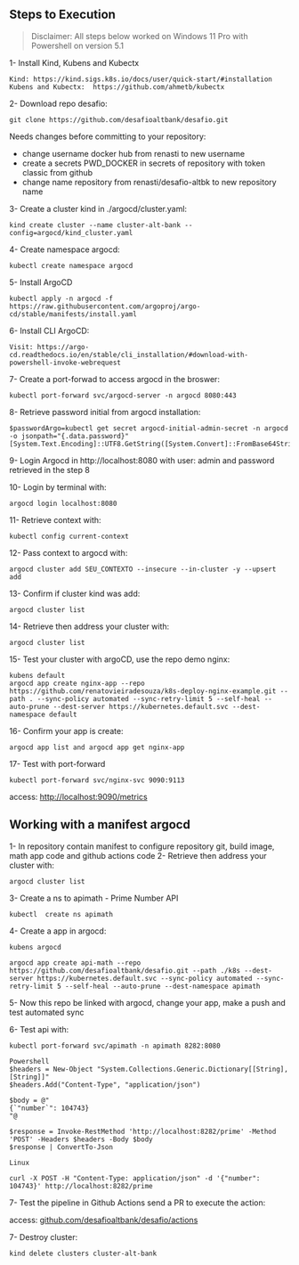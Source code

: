 ## Steps to Execution

> Disclaimer: All steps below worked on Windows 11 Pro with Powershell on version 5.1

1- Install Kind, Kubens and Kubectx

```
Kind: https://kind.sigs.k8s.io/docs/user/quick-start/#installation
Kubens and Kubectx:  https://github.com/ahmetb/kubectx
```

2- Download repo desafio:

```
git clone https://github.com/desafioaltbank/desafio.git
```

Needs changes before committing to your repository:

- change username docker hub from renasti to new username
- create a secrets PWD_DOCKER in secrets of repository with token classic from github
- change name repository from renasti/desafio-altbk to new repository name

3- Create a cluster kind in ./argocd/cluster.yaml:

```
kind create cluster --name cluster-alt-bank --config=argocd/kind_cluster.yaml
```

4- Create namespace argocd:

```
kubectl create namespace argocd
```

5- Install ArgoCD

```
kubectl apply -n argocd -f https://raw.githubusercontent.com/argoproj/argo-cd/stable/manifests/install.yaml
```

6- Install CLI ArgoCD:

```
Visit: https://argo-cd.readthedocs.io/en/stable/cli_installation/#download-with-powershell-invoke-webrequest
```

7- Create a port-forwad to access argocd in the broswer:

```
kubectl port-forward svc/argocd-server -n argocd 8080:443
```

8- Retrieve password initial from argocd installation:

```
$passwordArgo=kubectl get secret argocd-initial-admin-secret -n argocd -o jsonpath="{.data.password}"
[System.Text.Encoding]::UTF8.GetString([System.Convert]::FromBase64String($passwordArgo))
```

9- Login Argocd in http://localhost:8080 with user: admin and password retrieved in the step 8

10- Login by terminal with:

```
argocd login localhost:8080
```

11- Retrieve context with:

```
kubectl config current-context
```

12- Pass context to argocd with:

```
argocd cluster add SEU_CONTEXTO --insecure --in-cluster -y --upsert add
```

13- Confirm if cluster kind was add:

```
argocd cluster list
```

14- Retrieve then address your cluster with:

```
argocd cluster list
```

15- Test your cluster with argoCD, use the repo demo nginx:

```
kubens default
argocd app create nginx-app --repo https://github.com/renatovieiradesouza/k8s-deploy-nginx-example.git --path . --sync-policy automated --sync-retry-limit 5 --self-heal --auto-prune --dest-server https://kubernetes.default.svc --dest-namespace default
```

16- Confirm your app is create:

```
argocd app list and argocd app get nginx-app
```

17- Test with port-forward

```
kubectl port-forward svc/nginx-svc 9090:9113
```

access: [http://localhost:9090/metrics](http://localhost:9090/metrics)

## Working with a manifest argocd

1- In repository contain manifest to configure repository git, build image, math app code and github actions code
2- Retrieve then address your cluster with:

```
argocd cluster list
```

3- Create a ns to apimath - Prime Number API

```
kubectl  create ns apimath
```

4- Create a app in argocd:

```
kubens argocd

argocd app create api-math --repo https://github.com/desafioaltbank/desafio.git --path ./k8s --dest-server https://kubernetes.default.svc --sync-policy automated --sync-retry-limit 5 --self-heal --auto-prune --dest-namespace apimath
```

5- Now this repo be linked with argocd, change your app, make a push and test automated sync

6- Test api with:

```
kubectl port-forward svc/apimath -n apimath 8282:8080

Powershell
$headers = New-Object "System.Collections.Generic.Dictionary[[String],[String]]"
$headers.Add("Content-Type", "application/json")

$body = @"
{`"number`": 104743}
"@

$response = Invoke-RestMethod 'http://localhost:8282/prime' -Method 'POST' -Headers $headers -Body $body
$response | ConvertTo-Json

Linux

curl -X POST -H "Content-Type: application/json" -d '{"number": 104743}' http://localhost:8282/prime

```

7- Test the pipeline in Github Actions send a PR to execute the action:

access: [github.com/desafioaltbank/desafio/actions](https://github.com/desafioaltbank/desafio/actions)

7- Destroy cluster:

```
kind delete clusters cluster-alt-bank
```
